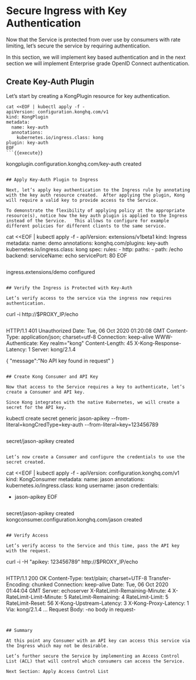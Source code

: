# Secure Ingress with Key Authentication

Now that the Service is protected from over use by consumers with rate limiting, let’s secure the service by requiring authentication.  

In this section, we will implement key based authentication and in the next section we will implement Enterprise grade OpenID Connect authentication.

## Create Key-Auth Plugin
Let’s start by creating a KongPlugin resource for key authentication.

  ```
  cat <<EOF | kubectl apply -f -
  apiVersion: configuration.konghq.com/v1
  kind: KongPlugin
  metadata:
    name: key-auth
    annotations:
      kubernetes.io/ingress.class: kong
  plugin: key-auth
  EOF
  ```{{execute}}

  ```
  kongplugin.configuration.konghq.com/key-auth created
  ```

## Apply Key-Auth Plugin to Ingress

Next, let’s apply key authentication to the Ingress rule by annotating with the key auth resource created.  After applying the plugin, Kong will require a valid key to provide access to the Service.  

To demonstrate the flexibility of applying policy at the appropriate resource(s), notice how the key auth plugin is applied to the Ingress instead of the Service.   This allows to configure for example different policies for different clients to the same service.

  ```
  cat <<EOF | kubectl apply -f -
  apiVersion: extensions/v1beta1
  kind: Ingress
  metadata:
    name: demo
    annotations:
      konghq.com/plugins: key-auth
      kubernetes.io/ingress.class: kong
  spec:
    rules:
    - http:
        paths:
        - path: /echo
          backend:
            serviceName: echo
            servicePort: 80
  EOF
  ```{{execute}}

  ```
  ingress.extensions/demo configured
  ```

## Verify the Ingress is Protected with Key-Auth

Let’s verify access to the service via the ingress now requires authentication.

  ```
  curl -i http://$PROXY_IP/echo
  ```{{execute}}

  ```
  HTTP/1.1 401 Unauthorized
  Date: Tue, 06 Oct 2020 01:20:08 GMT
  Content-Type: application/json; charset=utf-8
  Connection: keep-alive
  WWW-Authenticate: Key realm="kong"
  Content-Length: 45
  X-Kong-Response-Latency: 1
  Server: kong/2.1.4

  {
    "message":"No API key found in request"
  }
```

## Create Kong Consumer and API Key

Now that access to the Service requires a key to authenticate, let’s create a Consumer and API key.  

Since Kong integrates with the native Kubernetes, we will create a secret for the API key.

  ```
  kubectl create secret generic jason-apikey --from-literal=kongCredType=key-auth --from-literal=key=123456789
  ```{{execute}}

  ```
  secret/jason-apikey created
  ```

Let’s now create a Consumer and configure the credentials to use the secret created.

  ```
  cat <<EOF | kubectl apply -f -
  apiVersion: configuration.konghq.com/v1
  kind: KongConsumer
  metadata:
    name: jason
    annotations:
      kubernetes.io/ingress.class: kong
  username: jason
  credentials:
  - jason-apikey
  EOF
  ```{{execute}}

  ```
  secret/jason-apikey created
  kongconsumer.configuration.konghq.com/jason created
  ```

## Verify Access

Let’s verify access to the Service and this time, pass the API key with the request.  

  ```
  curl -i -H "apikey: 123456789" http://$PROXY_IP/echo
  ```{{execute}}

  ```
  HTTP/1.1 200 OK
  Content-Type: text/plain; charset=UTF-8
  Transfer-Encoding: chunked
  Connection: keep-alive
  Date: Tue, 06 Oct 2020 01:44:04 GMT
  Server: echoserver
  X-RateLimit-Remaining-Minute: 4
  X-RateLimit-Limit-Minute: 5
  RateLimit-Remaining: 4
  RateLimit-Limit: 5
  RateLimit-Reset: 56
  X-Kong-Upstream-Latency: 3
  X-Kong-Proxy-Latency: 1
  Via: kong/2.1.4
  ...
  Request Body:
          -no body in request-
  ```


## Summary

At this point any Consumer with an API key can access this service via the Ingress which may not be desirable.  

Let’s further secure the Service by implementing an Access Control List (ACL) that will control which consumers can access the Service.  

Next Section: Apply Access Control List
